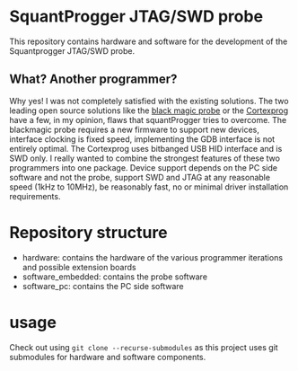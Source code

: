 # SquantProgger JTAG/SWD probe
This repository contains hardware and software for the development of the Squantprogger JTAG/SWD probe.
## What? Another programmer?
Why yes! I was not completely satisfied with the existing solutions. The two leading open source solutions like the [black magic probe](https://github.com/blacksphere/blackmagic/wiki) or the [Cortexprog](https://cortexprog.com/) have a few, in my opinion, flaws that squantProgger tries to overcome. The blackmagic probe requires a new firmware to support new devices, interface clocking is fixed speed, implementing the GDB interface is not entirely optimal. The Cortexprog uses bitbanged USB HID interface and is SWD only.
I really wanted to combine the strongest features of these two programmers into one package. Device support depends on the PC side software and not the probe, support SWD and JTAG at any reasonable speed (1kHz to 10MHz), be reasonably fast, no or minimal driver installation requirements.
# Repository structure
* hardware: contains the hardware of the various programmer iterations and possible extension boards
* software_embedded: contains the probe software
* software_pc: contains the PC side software
# usage
Check out using ```git clone --recurse-submodules``` as this project uses git submodules for hardware and software components.

